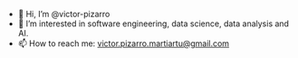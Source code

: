 - 👋 Hi, I’m @victor-pizarro
- 👀 I’m interested in software engineering, data science, data analysis and AI.
- 📫 How to reach me: victor.pizarro.martiartu@gmail.com

<!---
victor-pizarro/victor-pizarro is a ✨ special ✨ repository because its `README.md` (this file) appears on your GitHub profile.
You can click the Preview link to take a look at your changes.
--->
